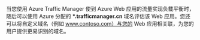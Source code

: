 ﻿当您使用 Azure Traffic Manager 使到 Azure Web 应用的流量实现负载平衡时，随后可以使用 Azure 分配的 **\*.trafficmanager.cn** 域名评估该 Web 应用。您还可以将自定义域名（例如 www.contoso.com）与您的 Web 应用相关联，为您的用户提供更易识别的域名。<!--HONumber=41-->
